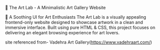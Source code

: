 
🎨 The Art Lab - A Minimalistic Art Gallery Website

🌿 A Soothing UI for Art Enthusiasts
The Art Lab is a visually appealing frontend-only website designed to showcase artwork in a clean and immersive interface. 
Built using pure HTML & CSS, this project focuses on delivering an elegant browsing experience for art lovers.


 site referenced from- Vadehra Art Gallery(https://www.vadehraart.com/)
